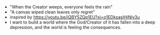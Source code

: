 - "When the Creator weeps, everyone feels the rain"
- "A canvas wiped clean leaves only regret"
- inspired by https://youtu.be/iQBY5ZQp1EU?si=o1EDksaslHjNly3u
- I want to build a world where the God/Creator of it has fallen into a deep depression, and the world is feeling the consequences.